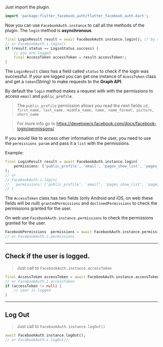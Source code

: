 Just import the plugin.
```dart
import 'package:flutter_facebook_auth/flutter_facebook_auth.dart';
```

Now you can use `FacebookAuth.instance` to call all the methods of the plugin.
The `login` method is **asynchronous**.

```dart
final LoginResult result = await FacebookAuth.instance.login(); // by default we request the email and the public profile
// or FacebookAuth.i.login()
if (result.status == LoginStatus.success) {
    // you are logged
    final AccessToken accessToken = result.accessToken!;
}
```

The `LoginResult` class has a field called `status` to check if the login was successful. 
If your are logged you can get one instance of `AcessToken` class and get a `token`(String) to make requests to the **Graph API**.

By default the `login` method makes a request with with the permissions to access `email` and `public_profile`. 
> The `public_profile` permission allows you read the next fields `id, first_name, last_name, middle_name, name, name_format, picture, short_name`

> For more info go to https://developers.facebook.com/docs/facebook-login/permissions/

If you would like to access other information of the user, you need to use the `permissions param` and pass it a `list` with the permissions.

Example:
```dart
final LoginResult result = await FacebookAuth.instance.login(
    permissions: ['public_profile', 'email', 'pages_show_list', 'pages_messaging', 'pages_manage_metadata'],
);
// or 
// FacebookAuth.i.login(
//   permissions: ['public_profile', 'email', 'pages_show_list', 'pages_messaging', 'pages_manage_metadata'],
// )
```

The `AccessToken` class has two fields (only Android and iOS, on web these fields will be null) `grantedPermissions` and `declinedPermissions` to check the permissions granted for the user.

On web use `FacebookAuth.instance.permissions` to check the permissions granted for the user.
```dart
FacebookPermissions  permissions = await FacebookAuth.instance.permissions;
// or FacebookAuth.i.permissions
```

---
## Check if the user is logged.
> Just call to `FacebookAuth.instance.accessToken`
```dart
final AccessToken accessToken = await FacebookAuth.instance.accessToken;
// or FacebookAuth.i.accessToken
if (accessToken != null) {
    // user is logged
}
```

---
## Log Out
> Just call to `FacebookAuth.instance.logOut()`

```dart
await FacebookAuth.instance.logOut();
// or FacebookAuth.i.logOut();
```
